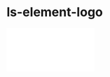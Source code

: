 # ls-element-logo

<img src="https://raw.githubusercontent.com/lsegurado/ls-element-logo/5ec26b5b186b3f8a5ede64a57a63e98ec7557c17/logo-with-background.svg"></img>
